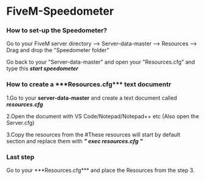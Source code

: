 # FiveM-Speedometer

<h3> How to set-up the Speedometer? </h3>

Go to your FiveM server directory --> Server-data-master --> Resources --> Drag and drop the "Speedometer folder" 

Go back to your "Server-data-master" and open your "Resources.cfg" and type this ***start speedometer***

<h3>How to create a ***Resources.cfg*** text documentr</h3>

1.Go to your **server-data-master** and create a text document called ***resources.cfg***

2.Open the document with VS Code/Notepad/Notepad++ etc (Also open the Server.cfg)

3.Copy the resources from the #These resources will start by default section and replace them with ***" exec resources.cfg "***

<h3>Last step</h3>
Go to your ***Resources.cfg*** and place the Resources from the step 3. 
